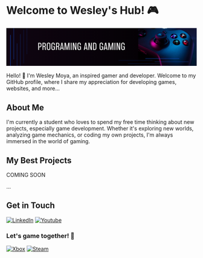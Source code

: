 # Welcome to Wesley's Hub! 🎮

![Profile Banner](banner.png)

Hello! 👋 I'm Wesley Moya, an inspired gamer and developer. Welcome to my GitHub profile, where I share my appreciation for developing games, websites, and more...

## About Me

I'm currently a student who loves to spend my free time thinking about new projects, especially game development. Whether it's exploring new worlds, analyzing game mechanics, or coding my own projects, I'm always immersed in the world of gaming.

## My Best Projects

COMING SOON

...

## Get in Touch

[![LinkedIn](https://img.shields.io/badge/LinkedIn-0077B5?style=for-the-badge&logo=linkedin&logoColor=white)](www.linkedin.com/in/wesley-leandro-moya-da-silva-86b79b233/)
[![Youtube](https://img.shields.io/badge/YouTube-FF0000?style=for-the-badge&logo=youtube&logoColor=white)](https://www.youtube.com/@xmankrasz)

### Let's game together! 🚀

[![Xbox](https://img.shields.io/badge/Xbox-107C10?style=for-the-badge&logo=xbox&logoColor=white)](account.xbox.com/pt-br/profile?gamertag=xMankrasz)
[![Steam](https://img.shields.io/badge/Steam-000000?style=for-the-badge&logo=steam&logoColor=white)](https://steamcommunity.com/profiles/76561198880956224/)
